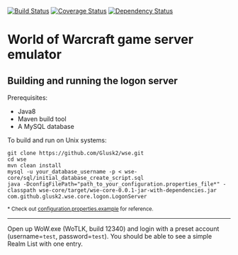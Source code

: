 [![Build Status](https://travis-ci.org/Glusk2/wse.svg?branch=master)](https://travis-ci.org/Glusk2/wse) 
[![Coverage Status](https://coveralls.io/repos/github/Glusk2/wse/badge.svg?branch=master)](https://coveralls.io/github/Glusk2/wse?branch=master)
[![Dependency Status](https://beta.gemnasium.com/badges/github.com/Glusk2/wse.svg)](https://beta.gemnasium.com/projects/github.com/Glusk2/wse)

# World of Warcraft game server emulator

## Building and running the logon server
Prerequisites:
- Java8
- Maven build tool
- A MySQL database

To build and run on Unix systems:
``` shell
git clone https://github.com/Glusk2/wse.git
cd wse
mvn clean install
mysql -u your_database_username -p < wse-core/sql/initial_database_create_script.sql
java -DconfigFilePath="path_to_your_configuration.properties_file*" -classpath wse-core/target/wse-core-0.0.1-jar-with-dependencies.jar com.github.glusk2.wse.core.logon.LogonServer
```
<sub>* Check out [configuration.properties.example](/wse-core/src/main/resources/configuration.properties.example) for reference.</sub>

---

Open up WoW.exe (WoTLK, build 12340) and login with a preset account (username=`test`, password=`test`). You should be able to see a simple Realm List with one entry.

